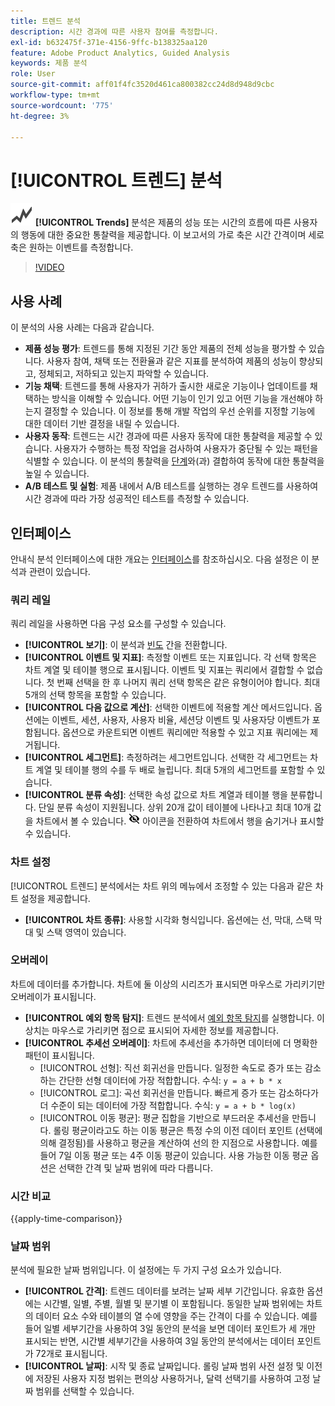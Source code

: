 ```yaml
---
title: 트렌드 분석
description: 시간 경과에 따른 사용자 참여를 측정합니다.
exl-id: b632475f-371e-4156-9ffc-b138325aa120
feature: Adobe Product Analytics, Guided Analysis
keywords: 제품 분석
role: User
source-git-commit: aff01f4fc3520d461ca800382cc24d8d948d9cbc
workflow-type: tm+mt
source-wordcount: '775'
ht-degree: 3%

---
```


# [!UICONTROL 트렌드] 분석

![GraphTrend](/help/assets/icons/GraphTrend.svg) **[!UICONTROL Trends]** 분석은 제품의 성능 또는 시간의 흐름에 따른 사용자의 행동에 대한 중요한 통찰력을 제공합니다. 이 보고서의 가로 축은 시간 간격이며 세로 축은 원하는 이벤트를 측정합니다.

>[!VIDEO](https://video.tv.adobe.com/v/3421666/?learn=on)

## 사용 사례

이 분석의 사용 사례는 다음과 같습니다.

* **제품 성능 평가**: 트렌드를 통해 지정된 기간 동안 제품의 전체 성능을 평가할 수 있습니다. 사용자 참여, 채택 또는 전환율과 같은 지표를 분석하여 제품의 성능이 향상되고, 정체되고, 저하되고 있는지 파악할 수 있습니다.
* **기능 채택**: 트렌드를 통해 사용자가 귀하가 출시한 새로운 기능이나 업데이트를 채택하는 방식을 이해할 수 있습니다. 어떤 기능이 인기 있고 어떤 기능을 개선해야 하는지 결정할 수 있습니다. 이 정보를 통해 개발 작업의 우선 순위를 지정할 기능에 대한 데이터 기반 결정을 내릴 수 있습니다.
* **사용자 동작**: 트렌드는 시간 경과에 따른 사용자 동작에 대한 통찰력을 제공할 수 있습니다. 사용자가 수행하는 특정 작업을 검사하여 사용자가 중단될 수 있는 패턴을 식별할 수 있습니다. 이 분석의 통찰력을 [단계](funnel.md)와(과) 결합하여 동작에 대한 통찰력을 높일 수 있습니다.
* **A/B 테스트 및 실험**: 제품 내에서 A/B 테스트를 실행하는 경우 트렌드를 사용하여 시간 경과에 따라 가장 성공적인 테스트를 측정할 수 있습니다.

## 인터페이스

안내식 분석 인터페이스에 대한 개요는 [인터페이스](../overview.md#interface)를 참조하십시오. 다음 설정은 이 분석과 관련이 있습니다.

### 쿼리 레일

쿼리 레일을 사용하면 다음 구성 요소를 구성할 수 있습니다.

* **[!UICONTROL 보기]**: 이 분석과 [빈도](frequency.md) 간을 전환합니다.
* **[!UICONTROL 이벤트 및 지표]**: 측정할 이벤트 또는 지표입니다. 각 선택 항목은 차트 계열 및 테이블 행으로 표시됩니다. 이벤트 및 지표는 쿼리에서 결합할 수 없습니다. 첫 번째 선택을 한 후 나머지 쿼리 선택 항목은 같은 유형이어야 합니다. 최대 5개의 선택 항목을 포함할 수 있습니다.
* **[!UICONTROL 다음 값으로 계산]**: 선택한 이벤트에 적용할 계산 메서드입니다. 옵션에는 이벤트, 세션, 사용자, 사용자 비율, 세션당 이벤트 및 사용자당 이벤트가 포함됩니다. 옵션으로 카운트되면 이벤트 쿼리에만 적용할 수 있고 지표 쿼리에는 제거됩니다.
* **[!UICONTROL 세그먼트]**: 측정하려는 세그먼트입니다. 선택한 각 세그먼트는 차트 계열 및 테이블 행의 수를 두 배로 늘립니다. 최대 5개의 세그먼트를 포함할 수 있습니다.
* **[!UICONTROL 분류 속성]**: 선택한 속성 값으로 차트 계열과 테이블 행을 분류합니다. 단일 분류 속성이 지원됩니다. 상위 20개 값이 테이블에 나타나고 최대 10개 값을 차트에서 볼 수 있습니다. ![숨기기 아이콘 표시](../assets/hide-in-chart.png) 아이콘을 전환하여 차트에서 행을 숨기거나 표시할 수 있습니다.

### 차트 설정

[!UICONTROL 트렌드] 분석에서는 차트 위의 메뉴에서 조정할 수 있는 다음과 같은 차트 설정을 제공합니다.

* **[!UICONTROL 차트 종류]**: 사용할 시각화 형식입니다. 옵션에는 선, 막대, 스택 막대 및 스택 영역이 있습니다.

### 오버레이

차트에 데이터를 추가합니다. 차트에 둘 이상의 시리즈가 표시되면 마우스로 가리키기만 오버레이가 표시됩니다.

* **[!UICONTROL 예외 항목 탐지]**: 트렌드 분석에서 [예외 항목 탐지](/help/analysis-workspace/c-anomaly-detection/anomaly-detection.md)를 실행합니다. 이상치는 마우스로 가리키면 점으로 표시되어 자세한 정보를 제공합니다.
* **[!UICONTROL 추세선 오버레이]**: 차트에 추세선을 추가하면 데이터에 더 명확한 패턴이 표시됩니다.
   * [!UICONTROL 선형]: 직선 회귀선을 만듭니다. 일정한 속도로 증가 또는 감소하는 간단한 선형 데이터에 가장 적합합니다. 수식: `y = a + b * x`
   * [!UICONTROL 로그]: 곡선 회귀선을 만듭니다. 빠르게 증가 또는 감소하다가 더 수준이 되는 데이터에 가장 적합합니다. 수식: `y = a + b * log(x)`
   * [!UICONTROL 이동 평균]: 평균 집합을 기반으로 부드러운 추세선을 만듭니다. 롤링 평균이라고도 하는 이동 평균은 특정 수의 이전 데이터 포인트 (선택에 의해 결정됨)를 사용하고 평균을 계산하여 선의 한 지점으로 사용합니다. 예를 들어 7일 이동 평균 또는 4주 이동 평균이 있습니다. 사용 가능한 이동 평균 옵션은 선택한 간격 및 날짜 범위에 따라 다릅니다.

### 시간 비교

{{apply-time-comparison}}


### 날짜 범위

분석에 필요한 날짜 범위입니다. 이 설정에는 두 가지 구성 요소가 있습니다.

* **[!UICONTROL 간격]**: 트렌드 데이터를 보려는 날짜 세부 기간입니다. 유효한 옵션에는 시간별, 일별, 주별, 월별 및 분기별 이 포함됩니다. 동일한 날짜 범위에는 차트의 데이터 요소 수와 테이블의 열 수에 영향을 주는 간격이 다를 수 있습니다. 예를 들어 일별 세부기간을 사용하여 3일 동안의 분석을 보면 데이터 포인트가 세 개만 표시되는 반면, 시간별 세부기간을 사용하여 3일 동안의 분석에서는 데이터 포인트가 72개로 표시됩니다.
* **[!UICONTROL 날짜]**: 시작 및 종료 날짜입니다. 롤링 날짜 범위 사전 설정 및 이전에 저장된 사용자 지정 범위는 편의상 사용하거나, 달력 선택기를 사용하여 고정 날짜 범위를 선택할 수 있습니다.


<!--

## Example

See below for an example of the analysis.

![Trends compare](../assets/trends-compare.png)

-->